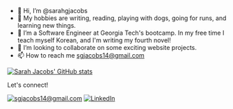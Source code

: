 - 👋 Hi, I’m @sarahgjacobs
- 👀 My hobbies are writing, reading, playing with dogs, going for runs, and learning new things.
- 🌱 I’m a Software Engineer at Georgia Tech's bootcamp. In my free time I teach myself Korean, and I'm writing my fourth novel!
- 💞️ I’m looking to collaborate on some exciting website projects.
- 📫 How to reach me sgjacobs14@gmail.com


[![Sarah Jacobs' GitHub stats](https://github-readme-stats.vercel.app/api?username=sarahgjacobs&show_icons=true&theme=dracula)](https://github.com/sarahgjacobs/github-readme-stats)


Let's connect!

<a href="mailto:sgjacobs14@gmail.com">![sgjacobs14@gmail.com](https://img.shields.io/badge/Gmail-D14836?style=for-the-badge&logo=gmail&logoColor=white)</a>
<a href="<[LinkedInURL](https://www.linkedin.com/in/sarahgjacobs/)>">![LinkedIn](https://img.shields.io/badge/LinkedIn-0077B5?style=for-the-badge&logo=linkedin&logoColor=white)</a>


<!---
sarahgjacobs/sarahgjacobs is a ✨ special ✨ repository because its `README.md` (this file) appears on your GitHub profile.
You can click the Preview link to take a look at your changes.
--->
